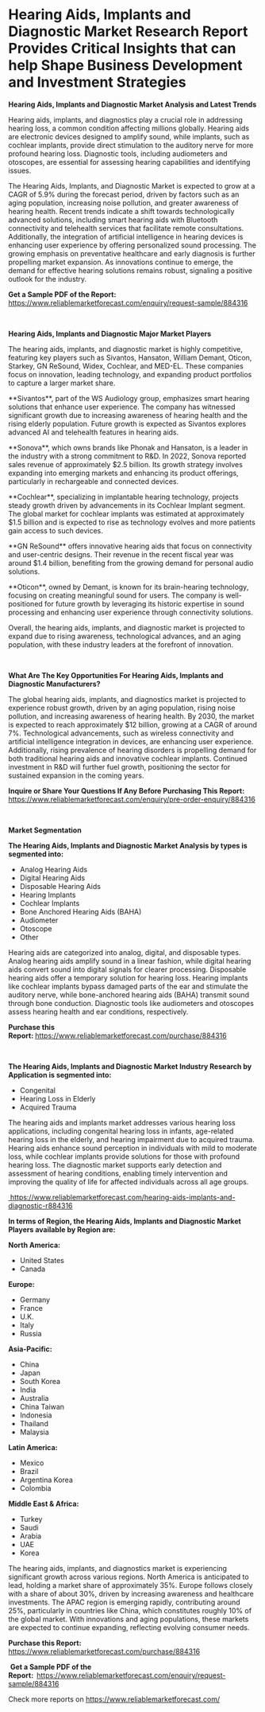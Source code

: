<p><h1>Hearing Aids, Implants and Diagnostic Market Research Report Provides Critical Insights that can help Shape Business Development and Investment Strategies</h1></p><p><strong>Hearing Aids, Implants and Diagnostic Market Analysis and Latest Trends</strong></p>
<p><p>Hearing aids, implants, and diagnostics play a crucial role in addressing hearing loss, a common condition affecting millions globally. Hearing aids are electronic devices designed to amplify sound, while implants, such as cochlear implants, provide direct stimulation to the auditory nerve for more profound hearing loss. Diagnostic tools, including audiometers and otoscopes, are essential for assessing hearing capabilities and identifying issues.</p><p>The Hearing Aids, Implants, and Diagnostic Market is expected to grow at a CAGR of 5.9% during the forecast period, driven by factors such as an aging population, increasing noise pollution, and greater awareness of hearing health. Recent trends indicate a shift towards technologically advanced solutions, including smart hearing aids with Bluetooth connectivity and telehealth services that facilitate remote consultations. Additionally, the integration of artificial intelligence in hearing devices is enhancing user experience by offering personalized sound processing. The growing emphasis on preventative healthcare and early diagnosis is further propelling market expansion. As innovations continue to emerge, the demand for effective hearing solutions remains robust, signaling a positive outlook for the industry.</p></p>
<p><strong>Get a Sample PDF of the Report:&nbsp;</strong> <a href="https://www.reliablemarketforecast.com/enquiry/request-sample/884316?utm_campaign=2633&utm_medium=2&utm_source=Github&utm_content=ia&utm_term=04032025&utm_id=hearing-aids-implants-and-diagnostic">https://www.reliablemarketforecast.com/enquiry/request-sample/884316</a></p>
<p>&nbsp;</p>
<p><strong>Hearing Aids, Implants and Diagnostic Major Market Players</strong></p>
<p><p>The hearing aids, implants, and diagnostic market is highly competitive, featuring key players such as Sivantos, Hansaton, William Demant, Oticon, Starkey, GN ReSound, Widex, Cochlear, and MED-EL. These companies focus on innovation, leading technology, and expanding product portfolios to capture a larger market share.</p><p>**Sivantos**, part of the WS Audiology group, emphasizes smart hearing solutions that enhance user experience. The company has witnessed significant growth due to increasing awareness of hearing health and the rising elderly population. Future growth is expected as Sivantos explores advanced AI and telehealth features in hearing aids.</p><p>**Sonova**, which owns brands like Phonak and Hansaton, is a leader in the industry with a strong commitment to R&D. In 2022, Sonova reported sales revenue of approximately $2.5 billion. Its growth strategy involves expanding into emerging markets and enhancing its product offerings, particularly in rechargeable and connected devices.</p><p>**Cochlear**, specializing in implantable hearing technology, projects steady growth driven by advancements in its Cochlear Implant segment. The global market for cochlear implants was estimated at approximately $1.5 billion and is expected to rise as technology evolves and more patients gain access to such devices.</p><p>**GN ReSound** offers innovative hearing aids that focus on connectivity and user-centric designs. Their revenue in the recent fiscal year was around $1.4 billion, benefiting from the growing demand for personal audio solutions.</p><p>**Oticon**, owned by Demant, is known for its brain-hearing technology, focusing on creating meaningful sound for users. The company is well-positioned for future growth by leveraging its historic expertise in sound processing and enhancing user experience through connectivity solutions.</p><p>Overall, the hearing aids, implants, and diagnostic market is projected to expand due to rising awareness, technological advances, and an aging population, with these industry leaders at the forefront of innovation.</p></p>
<p>&nbsp;</p>
<p><strong>What Are The Key Opportunities For Hearing Aids, Implants and Diagnostic Manufacturers?</strong></p>
<p><p>The global hearing aids, implants, and diagnostics market is projected to experience robust growth, driven by an aging population, rising noise pollution, and increasing awareness of hearing health. By 2030, the market is expected to reach approximately $12 billion, growing at a CAGR of around 7%. Technological advancements, such as wireless connectivity and artificial intelligence integration in devices, are enhancing user experience. Additionally, rising prevalence of hearing disorders is propelling demand for both traditional hearing aids and innovative cochlear implants. Continued investment in R&D will further fuel growth, positioning the sector for sustained expansion in the coming years.</p></p>
<p><strong>Inquire or Share Your Questions If Any Before Purchasing This Report:</strong> <a href="https://www.reliablemarketforecast.com/enquiry/pre-order-enquiry/884316?utm_campaign=2633&utm_medium=2&utm_source=Github&utm_content=ia&utm_term=04032025&utm_id=hearing-aids-implants-and-diagnostic">https://www.reliablemarketforecast.com/enquiry/pre-order-enquiry/884316</a></p>
<p>&nbsp;</p>
<p><strong>Market Segmentation</strong></p>
<p><strong>The Hearing Aids, Implants and Diagnostic Market Analysis by types is segmented into:</strong></p>
<p><ul><li>Analog Hearing Aids</li><li>Digital Hearing Aids</li><li>Disposable Hearing Aids</li><li>Hearing Implants</li><li>Cochlear Implants</li><li>Bone Anchored Hearing Aids (BAHA)</li><li>Audiometer</li><li>Otoscope</li><li>Other</li></ul></p>
<p><p>Hearing aids are categorized into analog, digital, and disposable types. Analog hearing aids amplify sound in a linear fashion, while digital hearing aids convert sound into digital signals for clearer processing. Disposable hearing aids offer a temporary solution for hearing loss. Hearing implants like cochlear implants bypass damaged parts of the ear and stimulate the auditory nerve, while bone-anchored hearing aids (BAHA) transmit sound through bone conduction. Diagnostic tools like audiometers and otoscopes assess hearing health and ear conditions, respectively.</p></p>
<p><strong>Purchase this Report:&nbsp;</strong><a href="https://www.reliablemarketforecast.com/purchase/884316?utm_campaign=2633&utm_medium=2&utm_source=Github&utm_content=ia&utm_term=04032025&utm_id=hearing-aids-implants-and-diagnostic">https://www.reliablemarketforecast.com/purchase/884316</a></p>
<p>&nbsp;</p>
<p><strong>The Hearing Aids, Implants and Diagnostic Market Industry Research by Application is segmented into:</strong></p>
<p><ul><li>Congenital</li><li>Hearing Loss in Elderly</li><li>Acquired Trauma</li></ul></p>
<p><p>The hearing aids and implants market addresses various hearing loss applications, including congenital hearing loss in infants, age-related hearing loss in the elderly, and hearing impairment due to acquired trauma. Hearing aids enhance sound perception in individuals with mild to moderate loss, while cochlear implants provide solutions for those with profound hearing loss. The diagnostic market supports early detection and assessment of hearing conditions, enabling timely intervention and improving the quality of life for affected individuals across all age groups.</p></p>
<p><a href="https://www.reliablemarketforecast.com/hearing-aids-implants-and-diagnostic-r884316?utm_campaign=2633&utm_medium=2&utm_source=Github&utm_content=ia&utm_term=04032025&utm_id=hearing-aids-implants-and-diagnostic">&nbsp;https://www.reliablemarketforecast.com/hearing-aids-implants-and-diagnostic-r884316</a></p>
<p><strong>In terms of Region, the Hearing Aids, Implants and Diagnostic Market Players available by Region are:</strong></p>
<p>
    <p> <strong> North America: </strong>
        <ul>
            <li>United States</li>
            <li>Canada</li>
        </ul>
        </p> 
    <p> <strong> Europe: </strong>
        <ul>
            <li>Germany</li>
            <li>France</li>
            <li>U.K.</li>
            <li>Italy</li>
            <li>Russia</li>
        </ul>
        </p> 
    <p> <strong> Asia-Pacific: </strong>
        <ul>
            <li>China</li>
            <li>Japan</li>
            <li>South Korea</li>
            <li>India</li>
            <li>Australia</li>
            <li>China Taiwan</li>
            <li>Indonesia</li>
            <li>Thailand</li>
            <li>Malaysia</li>
        </ul>
        </p> 
    <p> <strong> Latin America: </strong>
        <ul>
            <li>Mexico</li>
            <li>Brazil</li>
            <li>Argentina Korea</li>
            <li>Colombia</li>
        </ul>
        </p> 
    <p> <strong> Middle East & Africa: </strong>
        <ul>
            <li>Turkey</li>
            <li>Saudi</li>
            <li>Arabia</li>
            <li>UAE</li>
            <li>Korea</li>
        </ul>
    </p>
    </p>
<p><p>The hearing aids, implants, and diagnostics market is experiencing significant growth across various regions. North America is anticipated to lead, holding a market share of approximately 35%. Europe follows closely with a share of about 30%, driven by increasing awareness and healthcare investments. The APAC region is emerging rapidly, contributing around 25%, particularly in countries like China, which constitutes roughly 10% of the global market. With innovations and aging populations, these markets are expected to continue expanding, reflecting evolving consumer needs.</p></p>
<p><strong>Purchase this Report: </strong><a href="https://www.reliablemarketforecast.com/purchase/884316?utm_campaign=2633&utm_medium=2&utm_source=Github&utm_content=ia&utm_term=04032025&utm_id=hearing-aids-implants-and-diagnostic">https://www.reliablemarketforecast.com/purchase/884316</a></p>
<p>&nbsp;<strong>Get a Sample PDF of the Report:&nbsp;&nbsp;</strong><a href="https://www.reliablemarketforecast.com/enquiry/request-sample/884316?utm_campaign=2633&utm_medium=2&utm_source=Github&utm_content=ia&utm_term=04032025&utm_id=hearing-aids-implants-and-diagnostic">https://www.reliablemarketforecast.com/enquiry/request-sample/884316</a></p>
<p><strong></strong></p>
<p>Check more reports on <a href="https://www.reliablemarketforecast.com/?utm_campaign=2633&utm_medium=2&utm_source=Github&utm_content=ia&utm_term=04032025&utm_id=hearing-aids-implants-and-diagnostic">https://www.reliablemarketforecast.com/</a></p>